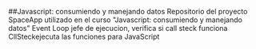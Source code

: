 ##Javascript: consumiendo y manejando datos
Repositorio del proyecto SpaceApp utilizado en el curso "Javascript: consumiendo y manejando datos"
 
Event Loop jefe de ejecucion, verifica si call steck funciona
CllSteck ejecuta las funciones para JavaScript
